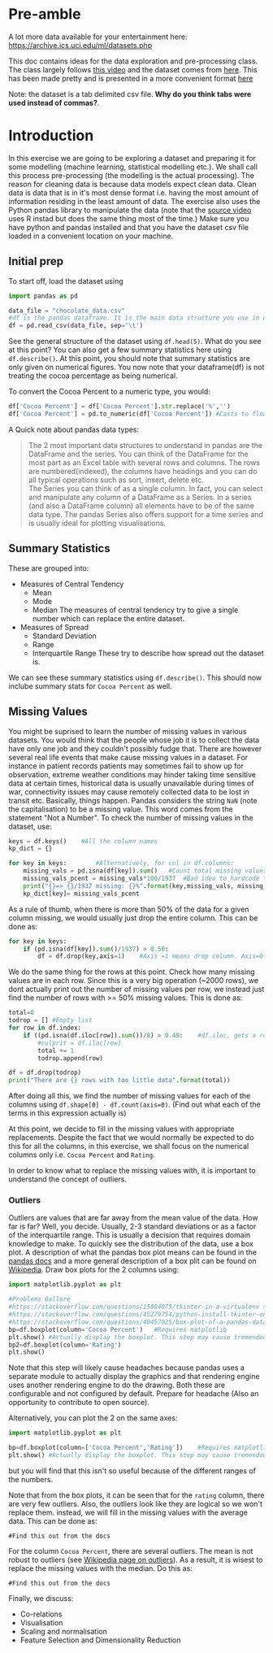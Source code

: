# Pre-amble
A lot more data available for your entertainment here: https://archive.ics.uci.edu/ml/datasets.php

This doc contains ideas for the data exploration and pre-processing class. The class largely follows [this video](https://www.youtube.com/watch?v=zVImIQuqjQ0&list=PLzH6n4zXuckpfMu_4Ff8E7Z1behQks5ba&index=5) and the dataset comes from [here](http://flavorsofcacao.com/chocolate_database.html). This has been made pretty and is presented in a more convenient format [here](https://github.com/CompSciALU/BD-pre-proc_tutorial/blob/master/chocolate_data.csv)

Note: the dataset is a tab delimited csv file. **Why do you think tabs were used instead of commas?**.

# Introduction
In this exercise we are going to be exploring a dataset and preparing it for some modelling (machine learning, statistical modelling etc.). We shall call this process pre-processing (the modelling is the actual processing). The reason for cleaning data is because data models expect clean data. Clean data is data that is in it's most dense format i.e. having the most amount of information residing in the least amount of data.
The exercise also uses the Python pandas library to manipulate the data (note that the [source video](https://www.youtube.com/watch?v=zVImIQuqjQ0&list=PLzH6n4zXuckpfMu_4Ff8E7Z1behQks5ba&index=5) uses R instad but does the same thing most of the time.)
Make sure you have python and pandas installed and that you have the dataset csv file loaded in a convenient location on your machine.

## Initial prep
To start off, load the dataset using 
```python
import pandas as pd

data_file = "chocolate_data.csv"
#df is the pandas dataframe. It is the main data structure you use in data pre-processing and exploration
df = pd.read_csv(data_file, sep='\t')
```

See the general structure of the dataset using `df.head(5)`. What do you see at this point?
You can also get a few summary statistics here using `df.describe()`. At this point, you should note that summary statistics are only given on numerical figures. You now note that your dataframe(df) is not treating the cocoa percentage as being numerical.

To convert the Cocoa Percent to a numeric type, you would:
```python
df['Cocoa Percent'] = df['Cocoa Percent'].str.replace('%','')
df['Cocoa Percent'] = pd.to_numeric(df['Cocoa Percent']) #Casts to float. 
```
A Quick note about pandas data types:
> The 2 most important data structures to understand in pandas are the DataFrame and the series. You can think of the DataFrame for the most part as an Excel table with several rows and columns. The rows are numbered(indexed), the columns have headings and you can do all typical operations such as sort, insert, delete etc.<br>
> The Series you can think of as a single column. In fact, you can select and manipulate any column of a DataFrame as a Series. In a series (and also a DataFrame column) all elements have to be of the same data type. The pandas Series also offers support for a time series and is usually ideal for plotting visualisations.




## Summary Statistics
These are grouped into:
* Measures of Central Tendency
	* Mean
	* Mode
	* Median
The measures of central tendency try to give a single number which can replace the entire dataset.
* Measures of Spread
	* Standard Deviation
	* Range
	* Interquartile Range
These try to describe how spread out the dataset is.

We can see these summary statistics using `df.describe()`. This should now inclube summary stats for `Cocoa Percent` as well.

## Missing Values
You might be suprised to learn the number of missing values in various datasets. You would think that the people whose job it is to collect the data have only one job and they couldn't possibly fudge that. There are however several real life events that make cause missing values in a dataset. For instance in patient records patients may sometimes fail to show up for observation, extreme weather conditions may hinder taking time sensitive data at certain times, historical data is usually unavailable during times of war, connectivity issues may cause remotely collected data to be lost in transit etc. Basically, things happen.
Pandas considers the string `NaN` (note the capitalisation) to be a missing value. This word comes from the statement "Not a Number". To check the number of missing values in the dataset, use:
```python
keys = df.keys()	#All the column names
kp_dict = {}

for key in keys:		#Alternatively, for col in df.columns:
	missing_vals = pd.isna(df[key]).sum()	#Count total missing values
	missing_vals_pcent = missing_vals*100/1937	#Bad idea to hardcode total list length
	print("{}=> {}/1937 missing: {}%".format(key,missing_vals, missing_vals_pcent))
	kp_dict[key]= missing_vals_pcent

```
As a rule of thumb, when there is more than 50% of the data for a given column missing, we would usually just drop the entire column. This can be done as:

```python
for key in keys:
	if (pd.isna(df[key]).sum()/1937) > 0.50:
		df = df.drop(key,axis=1)	#Axis =1 means drop column. Axis=0(default) is drop row
```

We do the same thing for the rows at this point. Check how many missing values are in each row. Since this is a very big operation (\~2000 rows), we dont actually print out the number of missing values per row, we instead just find the number of rows with >= 50% missing values. This is done as:
```python
total=0
todrop = []	#Empty list
for row in df.index:
	if ((pd.isna(df.iloc[row]).sum())/8) > 0.49:	#df.iloc, gets a row given an index
		#culprit = df.iloc[row]
		total += 1
		todrop.append(row)

df = df.drop(todrop)
print("There are {} rows with too little data".format(total))

```

After doing all this, we find the number of missing values for each of the columns using `df.shape[0] - df.count(axis=0)`. (Find out what each of the terms in this expression actually is)

At this point, we decide to fill in the missing values with appropriate replacements. Despite the fact that we would normally be expected to do this for all the columns, in this exercise, we shall focus on the numerical columns only i.e. `Cocoa Percent` and `Rating`.

In order to know what to replace the missing values with, it is important to understand the concept of outliers.

### Outliers
Outliers are values that are far away from the mean value of the data. How far is far? Well, you decide. Usually, 2-3 standard deviations or as a factor of the interquartile range. This is usually a decision that requires domain knowledge to make.
To quickly see the distribution of the data, use a box plot. A description of what the pandas box plot means can be found in the [pandas docs](https://pandas.pydata.org/pandas-docs/stable/reference/api/pandas.DataFrame.boxplot.html) and a more general description of a box plit can be found on [Wikipedia](https://en.wikipedia.org/wiki/Box_plot). Draw box plots for the 2 columns using:
```python
import matplotlib.pyplot as plt

#Problems Gallore
#https://stackoverflow.com/questions/15884075/tkinter-in-a-virtualenv > For Ubuntu (probably unix-like OSes)
#https://stackoverflow.com/questions/45279754/python-install-tkinter-on-virtualenv-on-linux?noredirect=1&lq=1
#https://stackoverflow.com/questions/40457025/box-plot-of-a-pandas-data-frame
bp=df.boxplot(column='Cocoa Percent')	#Requires matplotlib
plt.show() #Actually display the boxplot. This step may cause tremendous headaches!!!
bp2=df.boxplot(column='Rating')
plt.show()

```
Note that this step will likely cause headaches because pandas uses a separate module to actually display the graphics and that rendering engine uses another rendering engine to do the drawing. Both these are configurable and not configured by default. Prepare for headache (Also an opportunity to contribute to open source).

Alternatively, you can plot the 2 on the same axes:
```python
import matplotlib.pyplot as plt

bp=df.boxplot(column=['Cocoa Percent','Rating'])	#Requires matplotlib
plt.show() #Actually display the boxplot. This step may cause tremendous headaches!!!
```
but you will find that this isn't so useful because of the different ranges of the numbers.

Note that from the box plots, it can be seen that for the `rating` column, there are very few outliers. Also, the outliers look like they are logical so we won't replace them. instead, we will fill in the missing values with the average data. This can be done as:
```
#Find this out from the docs
```

For the column `Cocoa Percent`, there are several outliers. The mean is not robust to outliers (see [Wikipedia page on outliers](https://en.wikipedia.org/wiki/Outlier)). As a result, it is wisest to replace the missing values with the median. Do this as:
```
#Find this out from the docs
```

Finally, we discuss:
* Co-relations
* Visualisation
* Scaling and normalisation
* Feature Selection and Dimensionality Reduction

